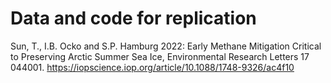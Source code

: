 # Data and code for replication 
Sun, T., I.B. Ocko and S.P. Hamburg 2022: Early Methane Mitigation Critical to Preserving Arctic Summer Sea Ice, Environmental Research Letters 17 044001. https://iopscience.iop.org/article/10.1088/1748-9326/ac4f10
